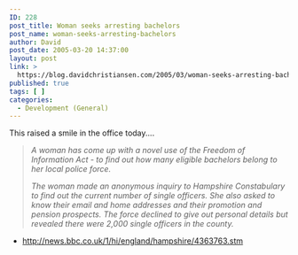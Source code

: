 ```yaml
---
ID: 228
post_title: Woman seeks arresting bachelors
post_name: woman-seeks-arresting-bachelors
author: David
post_date: 2005-03-20 14:37:00
layout: post
link: >
  https://blog.davidchristiansen.com/2005/03/woman-seeks-arresting-bachelors/
published: true
tags: [ ]
categories:
  - Development (General)
---
```

<p>This raised a smile in the office today.... </p>
<blockquote dir="ltr" style="MARGIN-RIGHT: 0px">
<p><i>A woman has come up with a novel use of the Freedom of Information Act - to find out how many eligible bachelors belong to her local police force.</i></p>
<p><i>The woman made an anonymous inquiry to Hampshire Constabulary to find out the current number of single officers. She also asked to know their email and home addresses and their promotion and pension prospects. The force declined to give out personal details but revealed there were 2,000 single officers in the county.</i> </p></blockquote>
<ul>
<li><a title="BBC News" href="http://news.bbc.co.uk/1/hi/england/hampshire/4363763.stm" target="_blank">http://news.bbc.co.uk/1/hi/england/hampshire/4363763.stm</a></li></ul>